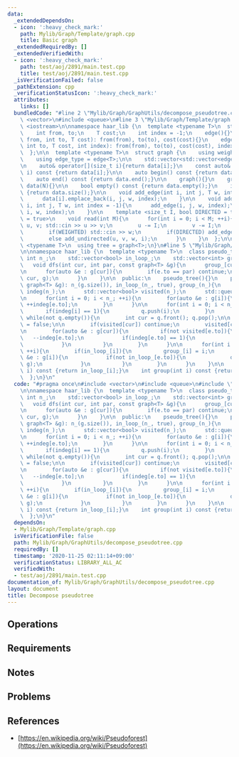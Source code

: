 ```yaml
---
data:
  _extendedDependsOn:
  - icon: ':heavy_check_mark:'
    path: Mylib/Graph/Template/graph.cpp
    title: Basic graph
  _extendedRequiredBy: []
  _extendedVerifiedWith:
  - icon: ':heavy_check_mark:'
    path: test/aoj/2891/main.test.cpp
    title: test/aoj/2891/main.test.cpp
  _isVerificationFailed: false
  _pathExtension: cpp
  _verificationStatusIcon: ':heavy_check_mark:'
  attributes:
    links: []
  bundledCode: "#line 2 \"Mylib/Graph/GraphUtils/decompose_pseudotree.cpp\"\n#include\
    \ <vector>\n#include <queue>\n#line 3 \"Mylib/Graph/Template/graph.cpp\"\n#include\
    \ <iostream>\n\nnamespace haar_lib {\n  template <typename T>\n  struct edge {\n\
    \    int from, to;\n    T cost;\n    int index = -1;\n    edge(){}\n    edge(int\
    \ from, int to, T cost): from(from), to(to), cost(cost){}\n    edge(int from,\
    \ int to, T cost, int index): from(from), to(to), cost(cost), index(index){}\n\
    \  };\n\n  template <typename T>\n  struct graph {\n    using weight_type = T;\n\
    \    using edge_type = edge<T>;\n\n    std::vector<std::vector<edge<T>>> data;\n\
    \n    auto& operator[](size_t i){return data[i];}\n    const auto& operator[](size_t\
    \ i) const {return data[i];}\n\n    auto begin() const {return data.begin();}\n\
    \    auto end() const {return data.end();}\n\n    graph(){}\n    graph(int N):\
    \ data(N){}\n\n    bool empty() const {return data.empty();}\n    int size() const\
    \ {return data.size();}\n\n    void add_edge(int i, int j, T w, int index = -1){\n\
    \      data[i].emplace_back(i, j, w, index);\n    }\n\n    void add_undirected(int\
    \ i, int j, T w, int index = -1){\n      add_edge(i, j, w, index);\n      add_edge(j,\
    \ i, w, index);\n    }\n\n    template <size_t I, bool DIRECTED = true, bool WEIGHTED\
    \ = true>\n    void read(int M){\n      for(int i = 0; i < M; ++i){\n        int\
    \ u, v; std::cin >> u >> v;\n        u -= I;\n        v -= I;\n        T w = 1;\n\
    \        if(WEIGHTED) std::cin >> w;\n        if(DIRECTED) add_edge(u, v, w, i);\n\
    \        else add_undirected(u, v, w, i);\n      }\n    }\n  };\n\n  template\
    \ <typename T>\n  using tree = graph<T>;\n}\n#line 5 \"Mylib/Graph/GraphUtils/decompose_pseudotree.cpp\"\
    \n\nnamespace haar_lib {\n  template <typename T>\n  class pseudo_tree {\n   \
    \ int n_;\n    std::vector<bool> in_loop_;\n    std::vector<int> group_;\n\n \
    \   void dfs(int cur, int par, const graph<T> &g){\n      group_[cur] = group_[par];\n\
    \n      for(auto &e : g[cur]){\n        if(e.to == par) continue;\n        dfs(e.to,\
    \ cur, g);\n      }\n    }\n\n  public:\n    pseudo_tree(){}\n    pseudo_tree(const\
    \ graph<T> &g): n_(g.size()), in_loop_(n_, true), group_(n_){\n      std::vector<int>\
    \ indeg(n_);\n      std::vector<bool> visited(n_);\n      std::queue<int> q;\n\
    \n      for(int i = 0; i < n_; ++i){\n        for(auto &e : g[i]){\n         \
    \ ++indeg[e.to];\n        }\n      }\n\n      for(int i = 0; i < n_; ++i){\n \
    \       if(indeg[i] == 1){\n          q.push(i);\n        }\n      }\n\n     \
    \ while(not q.empty()){\n        int cur = q.front(); q.pop();\n\n        in_loop_[cur]\
    \ = false;\n\n        if(visited[cur]) continue;\n        visited[cur] = true;\n\
    \n        for(auto &e : g[cur]){\n          if(not visited[e.to]){\n         \
    \   --indeg[e.to];\n            if(indeg[e.to] == 1){\n              q.push(e.to);\n\
    \            }\n          }\n        }\n      }\n\n      for(int i = 0; i < n_;\
    \ ++i){\n        if(in_loop_[i]){\n          group_[i] = i;\n          for(auto\
    \ &e : g[i]){\n            if(not in_loop_[e.to]){\n              dfs(e.to, i,\
    \ g);\n            }\n          }\n        }\n      }\n    }\n\n    bool in_loop(int\
    \ i) const {return in_loop_[i];}\n    int group(int i) const {return group_[i];}\n\
    \  };\n}\n"
  code: "#pragma once\n#include <vector>\n#include <queue>\n#include \"Mylib/Graph/Template/graph.cpp\"\
    \n\nnamespace haar_lib {\n  template <typename T>\n  class pseudo_tree {\n   \
    \ int n_;\n    std::vector<bool> in_loop_;\n    std::vector<int> group_;\n\n \
    \   void dfs(int cur, int par, const graph<T> &g){\n      group_[cur] = group_[par];\n\
    \n      for(auto &e : g[cur]){\n        if(e.to == par) continue;\n        dfs(e.to,\
    \ cur, g);\n      }\n    }\n\n  public:\n    pseudo_tree(){}\n    pseudo_tree(const\
    \ graph<T> &g): n_(g.size()), in_loop_(n_, true), group_(n_){\n      std::vector<int>\
    \ indeg(n_);\n      std::vector<bool> visited(n_);\n      std::queue<int> q;\n\
    \n      for(int i = 0; i < n_; ++i){\n        for(auto &e : g[i]){\n         \
    \ ++indeg[e.to];\n        }\n      }\n\n      for(int i = 0; i < n_; ++i){\n \
    \       if(indeg[i] == 1){\n          q.push(i);\n        }\n      }\n\n     \
    \ while(not q.empty()){\n        int cur = q.front(); q.pop();\n\n        in_loop_[cur]\
    \ = false;\n\n        if(visited[cur]) continue;\n        visited[cur] = true;\n\
    \n        for(auto &e : g[cur]){\n          if(not visited[e.to]){\n         \
    \   --indeg[e.to];\n            if(indeg[e.to] == 1){\n              q.push(e.to);\n\
    \            }\n          }\n        }\n      }\n\n      for(int i = 0; i < n_;\
    \ ++i){\n        if(in_loop_[i]){\n          group_[i] = i;\n          for(auto\
    \ &e : g[i]){\n            if(not in_loop_[e.to]){\n              dfs(e.to, i,\
    \ g);\n            }\n          }\n        }\n      }\n    }\n\n    bool in_loop(int\
    \ i) const {return in_loop_[i];}\n    int group(int i) const {return group_[i];}\n\
    \  };\n}\n"
  dependsOn:
  - Mylib/Graph/Template/graph.cpp
  isVerificationFile: false
  path: Mylib/Graph/GraphUtils/decompose_pseudotree.cpp
  requiredBy: []
  timestamp: '2020-11-25 02:11:14+09:00'
  verificationStatus: LIBRARY_ALL_AC
  verifiedWith:
  - test/aoj/2891/main.test.cpp
documentation_of: Mylib/Graph/GraphUtils/decompose_pseudotree.cpp
layout: document
title: Decompose pseudotree
---
```


## Operations

## Requirements

## Notes

## Problems

## References

- [https://en.wikipedia.org/wiki/Pseudoforest](https://en.wikipedia.org/wiki/Pseudoforest)
